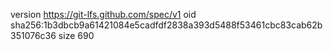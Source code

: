 version https://git-lfs.github.com/spec/v1
oid sha256:1b3dbcb9a61421084e5cadfdf2838a393d5488f53461cbc83cab62b351076c36
size 690
